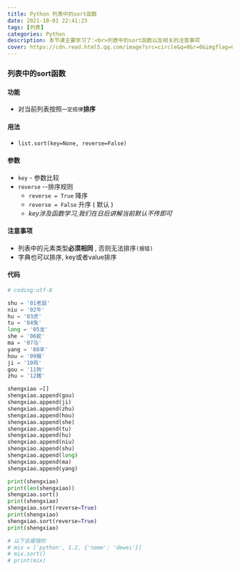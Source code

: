 ```yaml
---
title: Python 列表中的sort函数
date: 2021-10-01 22:41:23
tags: [列表]
categories: Python
description: 本节课主要学习了:<br>列表中的sort函数以及相关的注意事项
cover: https://cdn.read.html5.qq.com/image?src=circle&q=0&r=0&imgflag=0&cdn_cache=1800&w=0&h=0&imageUrl=https://learnonly-7.oss-cn-qingdao.aliyuncs.com/2021-10-1/4.png
---
```


### 列表中的sort函数

#### 功能

- 对当前列表按照`一定规律`**排序**

#### 用法

- `list.sort(key=None, reverse=False)`

#### 参数

- `key` - 参数比较
- `reverse` --排序规则
  - `reverse = True` 降序 
  - `reverse = False` 升序 ( 默认 )
  - *key涉及函数学习,我们在日后讲解当前默认不传即可*

#### 注意事项

- 列表中的元素类型**必须相同** , 否则无法排序`(报错)`
- 字典也可以排序, key或者value排序

#### 代码

```python
# coding:utf-8

shu = '01老鼠'
niu = '02牛'
hu = '03虎'
tu = '04兔'
long = '05龙'
she = '06蛇'
ma = '07马'
yang = '08羊'
hou = '09猴'
ji = '10鸡'
gou = '11狗'
zhu = '12猪'

shengxiao =[]
shengxiao.append(gou)
shengxiao.append(ji)
shengxiao.append(zhu)
shengxiao.append(hou)
shengxiao.append(she)
shengxiao.append(tu)
shengxiao.append(hu)
shengxiao.append(niu)
shengxiao.append(shu)
shengxiao.append(long)
shengxiao.append(ma)
shengxiao.append(yang)

print(shengxiao)
print(len(shengxiao))
shengxiao.sort()
print(shengxiao)
shengxiao.sort(reverse=True)
print(shengxiao)
shengxiao.sort(reverse=True)
print(shengxiao)

# 以下会报错的
# mix = ['python', 1.2, {'name': 'dewei'}]
# mix.sort()
# print(mix)


```

